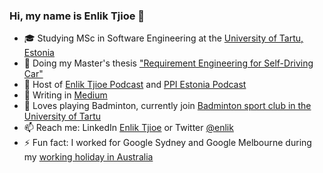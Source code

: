 <!--
**enliktjioe/enliktjioe** is a ✨ _special_ ✨ repository because its `README.md` (this file) appears on your GitHub profile.


- 🔭 I’m currently working on ...
- 🌱 I’m currently learning ...
- 👯 I’m looking to collaborate on ...
- 🤔 I’m looking for help with ...
- 💬 Ask me about ...
- 📫 How to reach me: ...
- 😄 Pronouns: ...
- ⚡ Fun fact: ...
-->

### Hi, my name is Enlik Tjioe 👋

- 🎓 Studying MSc in Software Engineering at the [University of Tartu, Estonia](https://www.ut.ee/en)
- 🌱 Doing my Master's thesis ["Requirement Engineering for Self-Driving Car"](https://github.com/enliktjioe/master-thesis-2021)
- 🔭 Host of [Enlik Tjioe Podcast](https://anchor.fm/enlik) and [PPI Estonia Podcast](https://anchor.fm/ppiestonia)
- 📖 Writing in [Medium](https://enliktjioe.medium.com/)
- 🏸 Loves playing Badminton, currently join [Badminton sport club in the University of Tartu](https://sport.ut.ee/harrastussport/hs_spordialad/hs_sulgpall/)
- 📫 Reach me: LinkedIn [Enlik Tjioe](https://www.linkedin.com/in/enlik/) or Twitter [@enlik](https://twitter.com/enlik)
- ⚡ Fun fact: I worked for Google Sydney and Google Melbourne during my [working holiday in Australia](https://enliktjioe.wordpress.com/2017/05/26/my-google-story/)
